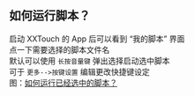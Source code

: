 ## 如何运行脚本？
启动 XXTouch 的 App 后可以看到 “我的脚本” 界面  
点一下需要选择的脚本文件名  
默认可以使用 `长按音量键` 弹出选择启动选中脚本  
可于 `更多-->按键设置` 编辑更改快捷键设定  
图：[如何运行已经选中的脚本？](https://kb.xxtouch.com/ABC.html#如何运行已经选中的脚本？)  
